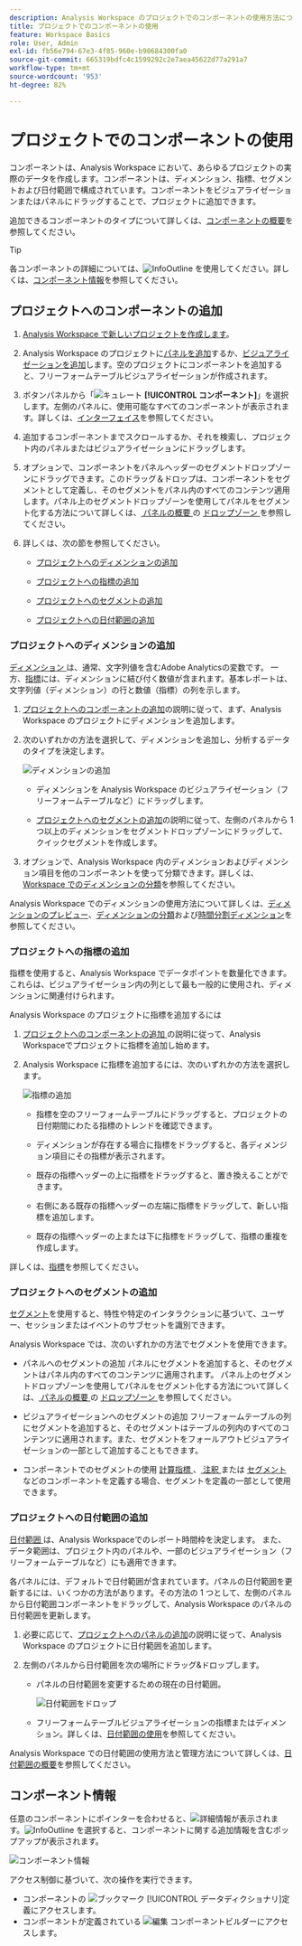 ```yaml
---
description: Analysis Workspace のプロジェクトでのコンポーネントの使用方法について説明します。
title: プロジェクトでのコンポーネントの使用
feature: Workspace Basics
role: User, Admin
exl-id: fb56e794-67e3-4f85-960e-b90684300fa0
source-git-commit: 665319bdfc4c1599292c2e7aea45622d77a291a7
workflow-type: tm+mt
source-wordcount: '953'
ht-degree: 82%

---
```


# プロジェクトでのコンポーネントの使用

コンポーネントは、Analysis Workspace において、あらゆるプロジェクトの実際のデータを作成します。コンポーネントは、ディメンション、指標、セグメントおよび日付範囲で構成されています。コンポーネントをビジュアライゼーションまたはパネルにドラッグすることで、プロジェクトに追加できます。

追加できるコンポーネントのタイプについて詳しくは、[コンポーネントの概要](/help/analyze/analysis-workspace/components/analysis-workspace-components.md)を参照してください。

>[!TIP]
>
>各コンポーネントの詳細については、![InfoOutline](/help/assets/icons/InfoOutline.svg) を使用してください。詳しくは、[コンポーネント情報](#component-info)を参照してください。

## プロジェクトへのコンポーネントの追加

1. [Analysis Workspace で新しいプロジェクトを作成します](/help/analyze/analysis-workspace/build-workspace-project/create-projects.md)。

1. Analysis Workspace のプロジェクトに[パネルを追加](/help/analyze/analysis-workspace/c-panels/panels.md#create-a-panel)するか、[ビジュアライゼーションを追加](/help/analyze/analysis-workspace/visualizations/freeform-analysis-visualizations.md#add-visualizations-to-a-panel)します。空のプロジェクトにコンポーネントを追加すると、フリーフォームテーブルビジュアライゼーションが作成されます。

1. ボタンパネルから「![キュレート](/help/assets/icons/Curate.svg) **[!UICONTROL コンポーネント]**」を選択します。左側のパネルに、使用可能なすべてのコンポーネントが表示されます。詳しくは、[インターフェイス](/help/analyze/analysis-workspace/home.md#interface)を参照してください。

1. 追加するコンポーネントまでスクロールするか、それを検索し、プロジェクト内のパネルまたはビジュアライゼーションにドラッグします。

1. オプションで、コンポーネントをパネルヘッダーのセグメントドロップゾーンにドラッグできます。このドラッグ＆ドロップは、コンポーネントをセグメントとして定義し、そのセグメントをパネル内のすべてのコンテンツ適用します。パネル上のセグメントドロップゾーンを使用してパネルをセグメント化する方法について詳しくは、[ パネルの概要 ](/help/analyze/analysis-workspace/c-panels/panels.md#drop-zone) の [ ドロップゾーン ](/help/analyze/analysis-workspace/c-panels/panels.md) を参照してください。

1. 詳しくは、次の節を参照してください。

   * [プロジェクトへのディメンションの追加](#add-dimensions-to-a-project)

   * [プロジェクトへの指標の追加](#add-metrics-to-a-project)

   * [プロジェクトへのセグメントの追加](#add-segments-to-a-project)

   * [プロジェクトへの日付範囲の追加](#add-date-ranges-to-a-project)

### プロジェクトへのディメンションの追加

[ ディメンション ](/help/components/dimensions/overview.md) は、通常、文字列値を含むAdobe Analyticsの変数です。 一方、[指標](/help/components/calculated-metrics/cm-overview.md)には、ディメンションに結び付く数値が含まれます。基本レポートは、文字列値（ディメンション）の行と数値（指標）の列を示します。

1. [プロジェクトへのコンポーネントの追加](#add-components-to-a-project)の説明に従って、まず、Analysis Workspace のプロジェクトにディメンションを追加します。

1. 次のいずれかの方法を選択して、ディメンションを追加し、分析するデータのタイプを決定します。

   ![ディメンションの追加](assets/add-dimension.gif)

   * ディメンションを Analysis Workspace のビジュアライゼーション（フリーフォームテーブルなど）にドラッグします。

   * [プロジェクトへのセグメントの追加](#add-filters-to-a-project)の説明に従って、左側のパネルから 1 つ以上のディメンションをセグメントドロップゾーンにドラッグして、クイックセグメントを作成します。

1. オプションで、Analysis Workspace 内のディメンションおよびディメンション項目を他のコンポーネントを使って分類できます。詳しくは、[Workspace でのディメンションの分類](/help/analyze/analysis-workspace/components/dimensions/t-breakdown-fa.md)を参照してください。

Analysis Workspace でのディメンションの使用方法について詳しくは、[ディメンションのプレビュー](/help/analyze/analysis-workspace/components/dimensions/view-dimensions.md)、[ディメンションの分類](/help/analyze/analysis-workspace/components/dimensions/t-breakdown-fa.md)および[時間分割ディメンション](/help/analyze/analysis-workspace/components/dimensions/time-parting-dimensions.md)を参照してください。

### プロジェクトへの指標の追加

指標を使用すると、Analysis Workspace でデータポイントを数量化できます。これらは、ビジュアライゼーション内の列として最も一般的に使用され、ディメンションに関連付けられます。

Analysis Workspace のプロジェクトに指標を追加するには

1. [ プロジェクトへのコンポーネントの追加 ](#add-components-to-a-project) の説明に従って、Analysis Workspaceでプロジェクトに指標を追加し始めます。



1. Analysis Workspace に指標を追加するには、次のいずれかの方法を選択します。

   ![指標の追加](assets/add-metric.gif)

   * 指標を空のフリーフォームテーブルにドラッグすると、プロジェクトの日付期間にわたる指標のトレンドを確認できます。

   * ディメンションが存在する場合に指標をドラッグすると、各ディメンジョン項目にその指標が表示されます。

   * 既存の指標ヘッダーの上に指標をドラッグすると、置き換えることができます。

   * 右側にある既存の指標ヘッダーの左端に指標をドラッグして、新しい指標を追加します。

   * 既存の指標ヘッダーの上または下に指標をドラッグして、指標の重複を作成します。


詳しくは、[指標](/help/analyze/analysis-workspace/components/apply-create-metrics.md)を参照してください。

### プロジェクトへのセグメントの追加

[セグメント](/help/components/segmentation/seg-overview.md)を使用すると、特性や特定のインタラクションに基づいて、ユーザー、セッションまたはイベントのサブセットを識別できます。

Analysis Workspace では、次のいずれかの方法でセグメントを使用できます。

* パネルへのセグメントの追加
パネルにセグメントを追加すると、そのセグメントはパネル内のすべてのコンテンツに適用されます。
パネル上のセグメントドロップゾーンを使用してパネルをセグメント化する方法について詳しくは、[ パネルの概要 ](/help/analyze/analysis-workspace/c-panels/panels.md#drop-zone) の [ ドロップゾーン ](/help/analyze/analysis-workspace/c-panels/panels.md) を参照してください。

* ビジュアライゼーションへのセグメントの追加
フリーフォームテーブルの列にセグメントを追加すると、そのセグメントはテーブルの列内のすべてのコンテンツに適用されます。また、セグメントをフォールアウトビジュアライゼーションの一部として追加することもできます。

* コンポーネントでのセグメントの使用
[ 計算指標 ](/help/components/calculated-metrics/workflow/c-build-metrics/metrics-with-segments.md)、[ 注釈 ](/help/analyze/analysis-workspace/components/annotations/create-annotations.md#annotation-builder) または [ セグメント ](/help/components/segmentation/segmentation-workflow/seg-build.md) などのコンポーネントを定義する場合、セグメントを定義の一部として使用できます。


### プロジェクトへの日付範囲の追加

[ 日付範囲 ](/help/analyze/analysis-workspace/components/calendar-date-ranges/calendar.md) は、Analysis Workspaceでのレポート時間枠を決定します。 また、データ範囲は、プロジェクト内のパネルや、一部のビジュアライゼーション（フリーフォームテーブルなど）にも適用できます。

各パネルには、デフォルトで日付範囲が含まれています。パネルの日付範囲を更新するには、いくつかの方法があります。その方法の 1 つとして、左側のパネルから日付範囲コンポーネントをドラッグして、Analysis Workspace のパネルの日付範囲を更新します。

1. 必要に応じて、[プロジェクトへのパネルの追加](#add-components-to-a-project)の説明に従って、Analysis Workspace のプロジェクトに日付範囲を追加します。

1. 左側のパネルから日付範囲を次の場所にドラッグ&amp;ドロップします。

   * パネルの日付範囲を変更するための現在の日付範囲。

     ![日付範囲をドロップ](assets/add-date-range.gif)

   * フリーフォームテーブルビジュアライゼーションの指標またはディメンション。詳しくは、[日付範囲の使用](/help/analyze/analysis-workspace/components/calendar-date-ranges/calendar.md#use-date-ranges)を参照してください。

Analysis Workspace での日付範囲の使用方法と管理方法について詳しくは、[日付範囲の概要](/help/analyze/analysis-workspace/components/calendar-date-ranges/calendar.md)を参照してください。

## コンポーネント情報

任意のコンポーネントにポインターを合わせると、![詳細情報](/help/assets/icons/InfoOutline.svg)が表示されます。![InfoOutline](/help/assets/icons/InfoOutline.svg) を選択すると、コンポーネントに関する追加情報を含むポップアップが表示されます。

![コンポーネント情報](assets/component-info.png)

アクセス制御に基づいて、次の操作を実行できます。

* コンポーネントの ![ブックマーク](/help/assets/icons/Bookmark.svg) [!UICONTROL データディクショナリ]定義にアクセスします。
* コンポーネントが定義されている ![ 編集 ](/help/assets/icons/Edit.svg) コンポーネントビルダーにアクセスします。




<!--
# Use components in Analysis Workspace

Components make up the actual data of any project in Analysis Workspace. Components consist of dimensions, metrics, segments, and date ranges. You can add components to a project by dragging them into visualizations or panels.

For overview information about the types of components you can add, see [Components overview](/help/analyze/analysis-workspace/components/analysis-workspace-components.md).

>[!TIP]
>
>For information about each component, select the Info icon next to a component's name in the left rail of Analysis Workspace, or see the [Analytics Components Guide](/help/components/home.md).

## Begin adding components to a project

1. [Create a project in Analysis Workspace](/help/analyze/analysis-workspace/build-workspace-project/create-projects.md) if you haven't already.

1. [Add a panel](/help/analyze/analysis-workspace/c-panels/panels.md) or [add a visualization](/help/analyze/analysis-workspace/visualizations/freeform-analysis-visualizations.md#add-visualizations-to-a-panel) to the project in Analysis Workspace. 

   If you add a component to a blank project, a freeform table visualization is automatically created.

1. Select the **[!UICONTROL Components]** icon in the left rail.

   ![](assets/build-components.png)

1. Scroll to or search for the component you want to add, then drag it to a panel or visualization within your project. 

1. (Optional) Drag a component to the segment drop zone in a panel header. 

   Segments apply to all content within the panel.

   For information about how you can use the segment drop zone on a panel to filter your panel, see [Drop zone](/help/analyze/analysis-workspace/c-panels/panels.md#drop-zone) in [Panels overview](/help/analyze/analysis-workspace/c-panels/panels.md).

   ![drop a segment in the drop zone](assets/segment-dropzone.png)

1. For more detailed information, continue with one of the following sections, depending on the component type you are adding:

   * [Add dimensions to a project](#add-dimensions-to-a-project)

   * [Add metrics to a project](#add-metrics-to-a-project)

   * [Add segments to a project](#add-segments-to-a-project)

   * [Add date ranges to a project](#add-date-ranges-to-a-project)

## Add dimensions to a project

[Dimensions](/help/components/dimensions/overview.md) are variables in Adobe Analytics that typically contain string values. Common dimensions include [Page](/help/components/dimensions/page.md), [Referring domain](/help/components/dimensions/referring-domain.md), or an [eVar](/help/components/dimensions/evar.md). In contrast, [metrics](/help/components/metrics/overview.md) contain numeric values that tie to a dimension. A basic report shows rows of string values (dimension), against a column of numeric values (metric).

1. Start adding a dimension to your project in Analysis Workspace, as described in [Begin adding components to a project](#begin-adding-components-to-a-project).

1. Choose one of the following methods to add dimensions and determine the type of data you want to analyze:

   * Drag a dimension to a visualization (such as a freeform table) in Analysis Workspace.

     ![Add dimensions to a project](assets/add-dimensions.png)
   
   * Drag one or more dimensions from the left rail onto the segment drop zone to create an ad hoc segment, as described in [Add segments to a project](#add-segments-to-a-project).

     ![drop a segment in the drop zone](assets/segment-dropzone.png)

1. (Optional) You can break down dimensions and dimension items in Analysis Workspace with other components. 

   For more information, see [Break down dimensions](/help/analyze/analysis-workspace/components/dimensions/t-breakdown-fa.md).

For more information about how to use dimensions in Analysis Workspace, see [Preview dimensions](/help/analyze/analysis-workspace/components/dimensions/view-dimensions.md), [Break down dimensions](/help/analyze/analysis-workspace/components/dimensions/t-breakdown-fa.md), and [Time-parting dimensions](/help/analyze/analysis-workspace/components/dimensions/time-parting-dimensions.md).

## Add metrics to a project

[Metrics](/help/analyze/analysis-workspace/components/apply-create-metrics.md) allow you to quantify data points in Analysis Workspace. They are most commonly used as columns in a visualization and tied to dimensions.

To add a metric to a project in Analysis Workspace:

1. Start adding a metric to your project in Analysis Workspace, as described in [Begin adding components to a project](#begin-adding-components-to-a-project).

1. Choose one of the following methods to add a metric in Analysis Workspace:

   * Drag a metric to the metric drop zone in an empty Freeform table to see that metric trended over the project's date period. 

     ![Add a metric to a project](assets/add-metrics.png)

   * Drag a metric when a dimension is present to see that metric compared to each dimension item. 

   * Drag a metric on top of an existing metric header to replace it.

   * Drag a metric next to a header to see both metrics side-by-side.

For more information about how to use metrics in Analysis Workspace, see [Metrics](/help/analyze/analysis-workspace/components/apply-create-metrics.md).

## Add segments to a project

[Segments](/help/components/segmentation/seg-overview.md) allow you to identify subsets of visitors based on characteristics or specific interactions.

You can use segments in Analysis Workspace in any of the following ways:

### Add segments to a panel

When you add segments to a panel, the segments apply to all content within the panel.

For information about how you can use the segment drop zone on a panel to filter your panel, see [Drop zone](/help/analyze/analysis-workspace/c-panels/panels.md#drop-zone) in [Panels overview](/help/analyze/analysis-workspace/c-panels/panels.md).

### Add segments to a column in a freeform table

When you add segments to a column in a freeform table, the segments apply to all content within the table column.

### Use segments when creating calculated metrics

In the Calculated metric builder, you can apply segments within your metric definition. 

For more information, see [Segmented metrics](/help/components/calculated-metrics/workflow/c-build-metrics/metrics-with-segments.md).

## Add date ranges to a project

[Date ranges](/help/analyze/analysis-workspace/components/calendar-date-ranges/custom-date-ranges.md) determine the reporting time frame in Analysis Workspace, and can be applied to one or more panels within a project.

Each panel includes a date range by default. There are multiple ways to update a date range for a panel. One way to update a date range for a panel in Analysis Workspace is to drag a date range component from the left rail:

1. Start adding a date range to your project in Analysis Workspace, as described in [Begin adding components to a project](#begin-adding-components-to-a-project).

1. Drag a date range from the left rail onto the current date range in the upper-right portion of the panel.

     ![drop a date range](assets/daterange-drop.png)

For more information about how to use calendars and date ranges in Analysis Workspace, see [Calendar and date ranges overview](/help/analyze/analysis-workspace/components/calendar-date-ranges/calendar.md).

-->